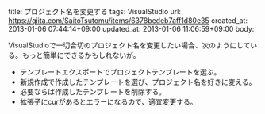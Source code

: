 title: プロジェクト名を変更する
tags: VisualStudio
url: https://qiita.com/SaitoTsutomu/items/6378bedeb7aff1d80e35
created_at: 2013-01-06 07:44:14+09:00
updated_at: 2013-01-06 11:06:59+09:00
body:

VisualStudioで一切合切のプロジェクト名を変更したい場合、次のようにしている。もっと簡単にできるかもしれないが。

+ テンプレートエクスポートでプロジェクトテンプレートを選ぶ。
+ 新規作成で作成したテンプレートを選び、プロジェクト名を好きに変える。
+ 必要ならば作成したテンプレートを削除する。
+ 拡張子にcurがあるとエラーになるので、適宜変更する。
